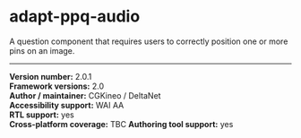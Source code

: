 adapt-ppq-audio
===============

A question component that requires users to correctly position one or more pins on an image.

----------------------------
**Version number:**  2.0.1  
**Framework versions:** 2.0  
**Author / maintainer:** CGKineo / DeltaNet  
**Accessibility support:** WAI AA   
**RTL support:** yes  
**Cross-platform coverage:** TBC
**Authoring tool support:** yes  

